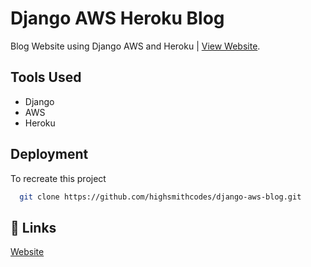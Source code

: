 # Django AWS Heroku Blog

Blog Website using Django AWS and Heroku | [View Website](#).

## Tools Used

- Django
- AWS
- Heroku

## Deployment

To recreate this project

```bash
  git clone https://github.com/highsmithcodes/django-aws-blog.git
```


## 🔗 Links
[Website](#)
